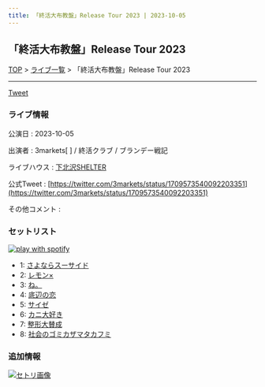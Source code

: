 ```yaml
---
title: 「終活大布教盤」Release Tour 2023 | 2023-10-05
---
```

## 「終活大布教盤」Release Tour 2023

[TOP](/setlist/) > [ライブ一覧](lives.html) > 「終活大布教盤」Release Tour 2023

___

<a href="https://twitter.com/share?ref_src=twsrc%5Etfw" data-text="3markets[ ]セットリスト > 「終活大布教盤」Release Tour 2023" class="twitter-share-button" data-via="3markets" data-hashtags="3markets" data-related="3markets" data-show-count="false">Tweet</a>

### ライブ情報

公演日
:    2023-10-05

出演者
:    3markets[ ] / 終活クラブ / ブランデー戦記

ライブハウス
:    [下北沢SHELTER](livehouse013.html)

公式Tweet
:    [https://twitter.com/3markets/status/1709573540092203351](https://twitter.com/3markets/status/1709573540092203351)

その他コメント
:    

### セットリスト


[![play with spotify](images/spotify-icon.png)](https://open.spotify.com/playlist/0fBd1eMMFd9clK6dqemuhm)



*  1: [さよならスーサイド](song013.html)
*  2: [レモン×](song003.html)
*  3: [ね。](song076.html)
*  4: [底辺の恋](song008.html)
*  5: [サイゼ](song004.html)
*  6: [カニ大好き](song079.html)
*  7: [整形大賛成](song005.html)
*  8: [社会のゴミカザマタカフミ](song002.html)


### 追加情報

[![セトリ画像](images/081.jpg)](images/081.jpg)





<script async src="https://platform.twitter.com/widgets.js" charset="utf-8"></script>